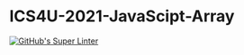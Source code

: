 # ICS4U-2021-JavaScipt-Array
[![GitHub's Super Linter](https://github.com/patrick-gemmell/ICS4U-2021-JavaScipt-Array/workflows/GitHub's%20Super%20Linter/badge.svg)](https://github.com/patrick-gemmell/ICS4U-2021-JavaScipt-Array/actions)
